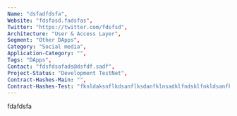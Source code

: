 ```yaml
--- 
Name: "dsfadfdsfa", 
Website: "fdsfasd.fadsfas", 
Twitter: "https://twitter.com/fdsfsd",
Architecture: "User & Access Layer",
Segment: "Other DApps",
Category: "Social media",
Application-Category: "",
Tags: "DApps",
Contact: "fdsfdsafads@dsfdf.sadf",
Project-Status: "Development TestNet",
Contract-Hashes-Main: "",
Contract-Hashes-Test: "fknldaksnflkdsanflksdanfklnsadklfndsklfnkldsanfkldsanfkknknknknk",
--- 
```

<!--lang:en--> 
fdafdsfa
<!--lang:es--] 

<!--lang:de--] 

<!--lang:fr--] 

<!--lang:pl--] 

<!--lang:uk--] 

[!--lang:*--> 